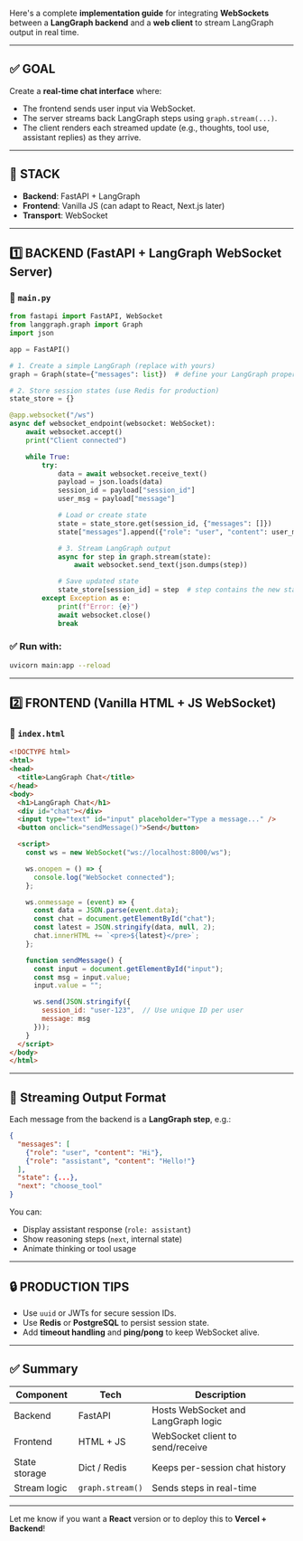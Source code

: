 Here's a complete **implementation guide** for integrating **WebSockets** between a **LangGraph backend** and a **web client** to stream LangGraph output in real time.

---

## ✅ GOAL

Create a **real-time chat interface** where:

* The frontend sends user input via WebSocket.
* The server streams back LangGraph steps using `graph.stream(...)`.
* The client renders each streamed update (e.g., thoughts, tool use, assistant replies) as they arrive.

---

## 🧩 STACK

* **Backend**: FastAPI + LangGraph
* **Frontend**: Vanilla JS (can adapt to React, Next.js later)
* **Transport**: WebSocket

---

## 1️⃣ BACKEND (FastAPI + LangGraph WebSocket Server)

### 📁 `main.py`

```python
from fastapi import FastAPI, WebSocket
from langgraph.graph import Graph
import json

app = FastAPI()

# 1. Create a simple LangGraph (replace with yours)
graph = Graph(state={"messages": list})  # define your LangGraph properly

# 2. Store session states (use Redis for production)
state_store = {}

@app.websocket("/ws")
async def websocket_endpoint(websocket: WebSocket):
    await websocket.accept()
    print("Client connected")

    while True:
        try:
            data = await websocket.receive_text()
            payload = json.loads(data)
            session_id = payload["session_id"]
            user_msg = payload["message"]

            # Load or create state
            state = state_store.get(session_id, {"messages": []})
            state["messages"].append({"role": "user", "content": user_msg})

            # 3. Stream LangGraph output
            async for step in graph.stream(state):
                await websocket.send_text(json.dumps(step))

            # Save updated state
            state_store[session_id] = step  # step contains the new state
        except Exception as e:
            print(f"Error: {e}")
            await websocket.close()
            break
```

### ✅ Run with:

```bash
uvicorn main:app --reload
```

---

## 2️⃣ FRONTEND (Vanilla HTML + JS WebSocket)

### 📁 `index.html`

```html
<!DOCTYPE html>
<html>
<head>
  <title>LangGraph Chat</title>
</head>
<body>
  <h1>LangGraph Chat</h1>
  <div id="chat"></div>
  <input type="text" id="input" placeholder="Type a message..." />
  <button onclick="sendMessage()">Send</button>

  <script>
    const ws = new WebSocket("ws://localhost:8000/ws");

    ws.onopen = () => {
      console.log("WebSocket connected");
    };

    ws.onmessage = (event) => {
      const data = JSON.parse(event.data);
      const chat = document.getElementById("chat");
      const latest = JSON.stringify(data, null, 2);
      chat.innerHTML += `<pre>${latest}</pre>`;
    };

    function sendMessage() {
      const input = document.getElementById("input");
      const msg = input.value;
      input.value = "";

      ws.send(JSON.stringify({
        session_id: "user-123",  // Use unique ID per user
        message: msg
      }));
    }
  </script>
</body>
</html>
```

---

## 🔄 Streaming Output Format

Each message from the backend is a **LangGraph step**, e.g.:

```json
{
  "messages": [
    {"role": "user", "content": "Hi"},
    {"role": "assistant", "content": "Hello!"}
  ],
  "state": {...},
  "next": "choose_tool"
}
```

You can:

* Display assistant response (`role: assistant`)
* Show reasoning steps (`next`, internal state)
* Animate thinking or tool usage

---

## 🔒 PRODUCTION TIPS

* Use `uuid` or JWTs for secure session IDs.
* Use **Redis** or **PostgreSQL** to persist session state.
* Add **timeout handling** and **ping/pong** to keep WebSocket alive.

---

## ✅ Summary

| Component     | Tech             | Description                         |
| ------------- | ---------------- | ----------------------------------- |
| Backend       | FastAPI          | Hosts WebSocket and LangGraph logic |
| Frontend      | HTML + JS        | WebSocket client to send/receive    |
| State storage | Dict / Redis     | Keeps per-session chat history      |
| Stream logic  | `graph.stream()` | Sends steps in real-time            |

---

Let me know if you want a **React** version or to deploy this to **Vercel + Backend**!
